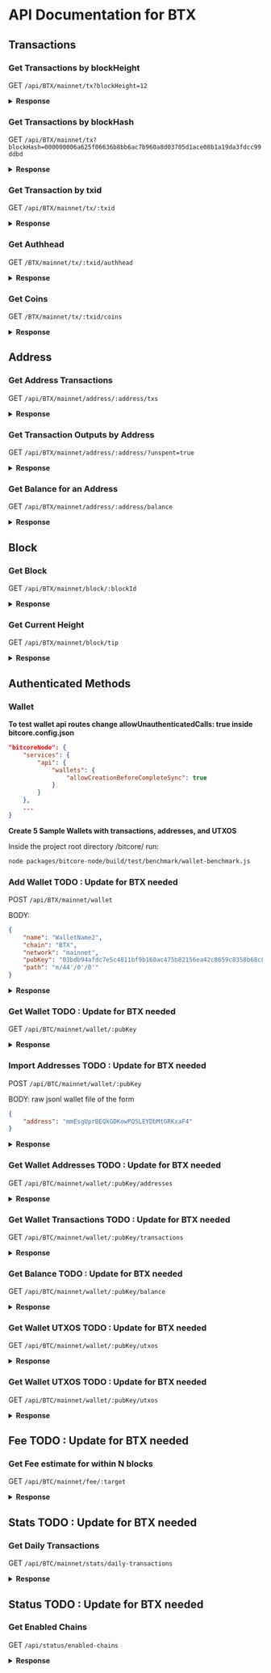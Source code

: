 # API Documentation for BTX

## Transactions

### Get Transactions by blockHeight

GET `/api/BTX/mainnet/tx?blockHeight=12`

<details>
<summary>
<b>Response</b>
</summary>
<br>
<b>Use Curl command in terminal to get a response</b>

```sh
curl https://api.bitcore.cc/api/BTX/mainnet/tx?blockHeight=12
```

```json
[
   {
      "blockHash" : "14ef67800d6f37104b93c08dbb724fc8e74ebb0985d7e03e724a72a09cde7b2e",
      "blockHeight" : 12,
      "outputCount" : 2,
      "txid" : "47d32c2a2868f71a3897b48c57e367f530904b75a65badd8d77a95c1ad7ff096",
      "locktime" : -1,
      "coinbase" : true,
      "network" : "mainnet",
      "blockTime" : "2017-04-24T04:09:31.000Z",
      "chain" : "BTX",
      "confirmations" : 575847,
      "inputCount" : 1,
      "fee" : -1,
      "blockTimeNormalized" : "2017-04-24T04:09:31.000Z",
      "_id" : "5e8606816061cb14b33fc628",
      "value" : 1250000000,
      "size" : 145
   }
]
```

</details>

### Get Transactions by blockHash

GET `/api/BTX/mainnet/tx?blockHash=000000006a625f06636b8bb6ac7b960a8d03705d1ace08b1a19da3fdcc99ddbd`

<details>
<summary><b>Response</b></summary>
<br>

<b>Use Curl command in terminal to get a response</b>

```sh
curl https://api.bitcore.cc/api/BTX/mainnet/tx?blockHash=e12a0c31e904f7747fb0f66042ffa418ddda737ff95833ea89092a58d52866e4
```

```json
[
   {
      "value" : 312500000,
      "coinbase" : true,
      "size" : 115,
      "blockHeight" : 580395,
      "confirmations" : -4536,
      "chain" : "BTX",
      "fee" : -1,
      "blockHash" : "e12a0c31e904f7747fb0f66042ffa418ddda737ff95833ea89092a58d52866e4",
      "_id" : "5e9595ca5005e30c78f76378",
      "inputCount" : 1,
      "locktime" : -1,
      "blockTime" : "2020-04-14T11:04:01.000Z",
      "network" : "mainnet",
      "txid" : "172eaed7602a511a9d36a5173d4b17675ff92cd50a2c3c6ce5ae4bd92e08cf12",
      "blockTimeNormalized" : "2020-04-14T11:04:01.000Z",
      "outputCount" : 1
   }
]
```

</details>

### Get Transaction by txid

GET `/api/BTX/mainnet/tx/:txid`

<details>
<summary><b>Response</b></summary>
<br>

<b>Use Curl command in terminal to get a response</b>

```sh
curl https://api.bitcore.cc/api/BTX/mainnet/tx/172eaed7602a511a9d36a5173d4b17675ff92cd50a2c3c6ce5ae4bd92e08cf12
```

```json
{
   "fee" : -1,
   "blockTimeNormalized" : "2020-04-14T11:04:01.000Z",
   "txid" : "172eaed7602a511a9d36a5173d4b17675ff92cd50a2c3c6ce5ae4bd92e08cf12",
   "locktime" : -1,
   "network" : "mainnet",
   "size" : 115,
   "chain" : "BTX",
   "confirmations" : -4536,
   "value" : 312500000,
   "outputCount" : 1,
   "blockHash" : "e12a0c31e904f7747fb0f66042ffa418ddda737ff95833ea89092a58d52866e4",
   "blockHeight" : 580395,
   "coinbase" : true,
   "inputCount" : 1,
   "_id" : "5e9595ca5005e30c78f76378",
   "blockTime" : "2020-04-14T11:04:01.000Z"
}
```

</details>

### Get Authhead

GET `/BTX/mainnet/tx/:txid/authhead`

<details>
<summary>
<b>Response</b>
</summary>
<br>
<b>Use Curl command in terminal to get a response</b>

```sh
curl https://api.bitcore.cc/api/BTX/mainnet/tx/172eaed7602a511a9d36a5173d4b17675ff92cd50a2c3c6ce5ae4bd92e08cf12/authhead
```

```json
{
   "identityOutputs" : [],
   "network" : "mainnet",
   "chain" : "BTX",
   "authbase" : "172eaed7602a511a9d36a5173d4b17675ff92cd50a2c3c6ce5ae4bd92e08cf12"
}
```

</details>

### Get Coins

GET `/BTX/mainnet/tx/:txid/coins`

<details>
<summary>
<b>Response</b>
</summary>
<br>
<b>Use Curl command in terminal to get a response</b>

```sh
curl https://api.bitcore.cc/api/BTX/mainnet/tx/172eaed7602a511a9d36a5173d4b17675ff92cd50a2c3c6ce5ae4bd92e08cf12/coins
```

```json
{
   "outputs" : [
      {
         "mintHeight" : 580395,
         "spentHeight" : -2,
         "value" : 312500000,
         "coinbase" : true,
         "address" : "2EuXKCjoXzCTb6aUvAArkodfrPrp2iZ4AD",
         "_id" : "5e9595ca5005e30c78f76375",
         "spentTxid" : "",
         "script" : "76a91414bfdd8941fe95b3d033ad669b9968d731478f8488ac",
         "confirmations" : -1,
         "mintTxid" : "172eaed7602a511a9d36a5173d4b17675ff92cd50a2c3c6ce5ae4bd92e08cf12",
         "mintIndex" : 0,
         "network" : "mainnet",
         "chain" : "BTX"
      }
   ],
   "inputs" : []
}
```

</details>

## Address

### Get Address Transactions

GET `/api/BTX/mainnet/address/:address/txs`

<details>
<summary><b>Response</b></summary>
<br>

<b>Use Curl command in terminal to get a response</b>

```sh
curl https://api.bitcore.cc/api/BTX/mainnet/address/2RfbGtSeULJez9UjGsJcWPsfyHTUZiTnPg/txs
```

```json
[
   {
      "network" : "mainnet",
      "chain" : "BTX",
      "mintIndex" : 0,
      "mintHeight" : 580319,
      "_id" : "5e95682c5005e30c78dc566f",
      "confirmations" : -1,
      "value" : 1000000,
      "coinbase" : false,
      "address" : "2RfbGtSeULJez9UjGsJcWPsfyHTUZiTnPg",
      "script" : "76a9148ac6bb327e87568f16d75a041a4f7926393667ae88ac",
      "mintTxid" : "fca422115dfc5693059ec8be06bd0db55ddafee549e68cae6db4f2fb6a1c2dd8",
      "spentHeight" : -2,
      "spentTxid" : ""
   }
]
```

</details>

### Get Transaction Outputs by Address

GET `/api/BTX/mainnet/address/:address/?unspent=true`

<details>
<summary><b>Response</b></summary>
<br>

<b>Use Curl command in terminal to get a response</b>

```sh
curl https://api.bitcore.cc/api/BTX/mainnet/address/2RfbGtSeULJez9UjGsJcWPsfyHTUZiTnPg/?unspent=true
```

```json
[
   {
      "mintHeight" : 580319,
      "coinbase" : false,
      "mintIndex" : 0,
      "value" : 1000000,
      "spentTxid" : "",
      "mintTxid" : "fca422115dfc5693059ec8be06bd0db55ddafee549e68cae6db4f2fb6a1c2dd8",
      "chain" : "BTX",
      "script" : "76a9148ac6bb327e87568f16d75a041a4f7926393667ae88ac",
      "address" : "2RfbGtSeULJez9UjGsJcWPsfyHTUZiTnPg",
      "_id" : "5e95682c5005e30c78dc566f",
      "confirmations" : -1,
      "spentHeight" : -2,
      "network" : "mainnet"
   }
]
```

</details>

### Get Balance for an Address

GET `/api/BTX/mainnet/address/:address/balance`

<details>
<summary><b>Response</b></summary>
<br>

<b>Use Curl command in terminal to get a response</b>

```sh
curl https://api.bitcore.cc/api/BTX/mainnet/address/2RfbGtSeULJez9UjGsJcWPsfyHTUZiTnPg/balance
```

```json
{
   "balance" : 1000000,
   "unconfirmed" : 0,
   "confirmed" : 1000000
}
```

</details>

## Block

### Get Block

GET `/api/BTX/mainnet/block/:blockId`

<details>
<summary><b>Response</b></summary>
<br>

<b>Use Curl command in terminal to get a response</b>

```sh
curl https://api.bitcore.cc/api/BTX/mainnet/block/d95660b39e3bca7aa5159f32d484629b649796ec9ab882cc91f853a8fb238c55
```

```json
{
   "network" : "mainnet",
   "version" : 536870912,
   "reward" : 312582721,
   "time" : "2020-04-14T08:35:06.000Z",
   "height" : 580331,
   "timeNormalized" : "2020-04-14T08:35:06.000Z",
   "hash" : "d95660b39e3bca7aa5159f32d484629b649796ec9ab882cc91f853a8fb238c55",
   "confirmations" : -4472,
   "transactionCount" : 3,
   "nonce" : 661668582,
   "size" : 562,
   "chain" : "BTX",
   "merkleRoot" : "003f848c56d74a1268a20d09b5af47d04d6395491993d854d4ea243ae3b608ce",
   "bits" : 453814285,
   "_id" : "5e9572b95005e30c78e29972",
   "nextBlockHash" : "4fdefca9a3ac5202b3d1484aba2f45ad6ce9e62d47d0332b70ad3d41122300eb",
   "previousBlockHash" : "ecdf13b89ac5df31706b8645fe3d72dd6a000df99ed3e67c02cda1a4e8aff922"
}
```

</details>

### Get Current Height

GET `/api/BTX/mainnet/block/tip`

<details>
<summary><b>Response</b></summary>
<br>

<b>Use Curl command in terminal to get a response</b>

```sh
curl https://api.bitcore.cc/api/BTX/mainnet/block/tip
```

```json
{
   "time" : "2020-04-06T12:39:24.000Z",
   "nonce" : 605478260,
   "transactionCount" : 1,
   "chain" : "BTX",
   "previousBlockHash" : "ecaeed84256e48f07bc87e152312e1724f282bd97179664495bfa622f2e1e6ec",
   "nextBlockHash" : "",
   "size" : 196,
   "version" : 536870912,
   "network" : "mainnet",
   "merkleRoot" : "1b77bfbbbcae34c62c7c0cf49cffbe84c1fa0529f174640b7071bbbf616cf71c",
   "timeNormalized" : "2020-04-06T12:39:24.000Z",
   "reward" : 312500000,
   "_id" : "5e8b202c5005e30c78afb658",
   "bits" : 453970766,
   "processed" : true,
   "hash" : "d188dafee200131230ab2e49f3c5f17f3af3c7b4516dee8992efee9ec6d2394a",
   "height" : 575858
}
```

</details>

## Authenticated Methods

### Wallet

**To test wallet api routes change allowUnauthenticatedCalls: true inside bitcore.config.json**

```json
"bitcoreNode": {
    "services": {
        "api": {
            "wallets": {
                "allowCreationBeforeCompleteSync": true
            }
        }
    },
    ...
}
```

**Create 5 Sample Wallets with transactions, addresses, and UTXOS**

Inside the project root directory /bitcore/ run:

```sh
node packages/bitcore-node/build/test/benchmark/wallet-benchmark.js
```

### Add Wallet TODO : Update for BTX needed

POST `/api/BTX/mainnet/wallet`

BODY:

```json
{
    "name": "WalletName2",
    "chain": "BTX",
    "network": "mainnet",
    "pubKey": "03bdb94afdc7e5c4811bf9b160ac475b82156ea42c8659c8358b68c828df9a1c3d",
    "path": "m/44'/0'/0'"
}
```

<details>
<summary><b>Response</b></summary>
<br>

<b>Use Curl command in terminal to get a response</b>

```sh
curl -v POST -H "Content-Type: application/json" -d '{
  "name": "WalletName2",
  "chain": "BTC",
  "network": "mainnet",
  "pubKey": "03bdb94afdc7e5c4811bf9b160ac475b82156ea42c8659c8358b68c828df9a1c3d",
  "path": "m/44'/0'/0'"
}'
"http://localhost:3000/api/BTC/mainnet/wallet/"
```

```json
{
    "chain": "BTC",
    "network": "mainnet",
    "name": "WalletName2",
    "pubKey": "03bdb94afdc7e5c4811bf9b160ac475b82156ea42c8659c8358b68c828df9a1c3d",
    "path": "m/44'/0'/0'",
    "_id": "5c3631e538704e27c6f146c3"
}
```

</details>

### Get Wallet TODO : Update for BTX needed

GET `/api/BTC/mainnet/wallet/:pubKey`

<details>
<summary><b>Response</b></summary>
<br>

<b>Use Curl command in terminal to get a response</b>

```sh
curl -v localhost:3000/api/BTC/mainnet/wallet/03bdb94afdc7e5c4811bf9b160ac475b82156ea42c8659c8358b68c828df9a1c3d
```

```json
{
    "_id": "5c3639d1e60f7b2e174afc65",
    "chain": "BTC",
    "network": "mainnet",
    "name": "WalletName",
    "pubKey": "03bdb94afdc7e5c4811bf9b160ac475b82156ea42c8659c8358b68c828df9a1c3d",
    "path": "m/44'/0'/0'",
    "singleAddress": null
}
```

</details>

### Import Addresses TODO : Update for BTX needed

POST `/api/BTC/mainnet/wallet/:pubKey`

BODY: raw jsonl wallet file of the form

```json
{
    "address": "mmEsgUprBEQkGDKowPQSLEYDbMtGRKxaF4"
}
```

<details>
<summary><b>Response</b></summary>
<br>

<b>Use Curl command in terminal to get a response</b>

```sh
curl -v localhost:3000/api/BTC/mainnet/wallet/03bdb94afdc7e5c4811bf9b160ac475b82156ea42c8659c8358b68c828df9a1c3d
```

```json
{
    "_id": "5c3639d1e60f7b2e174afc65",
    "chain": "BTC",
    "network": "mainnet",
    "name": "WalletName",
    "pubKey": "03bdb94afdc7e5c4811bf9b160ac475b82156ea42c8659c8358b68c828df9a1c3d",
    "path": "m/44'/0'/0'",
    "singleAddress": null
}
```

</details>

### Get Wallet Addresses TODO : Update for BTX needed

GET `/api/BTC/mainnet/wallet/:pubKey/addresses`

<details>
<summary><b>Response</b></summary>
<br>

<b>Use Curl command in terminal to get a response</b>

```sh
curl -v localhost:3000/api/BTC/mainnet/wallet/03bdb94afdc7e5c4811bf9b160ac475b82156ea42c8659c8358b68c828df9a1c3d/addresses
```

```json
[
    {
        "address": "12c6DSiU4Rq3P4ZxziKxzrL5LmMBrzjrJX"
    },
    {
        "address": "1HLoD9E4SDFFPDiYfNYnkBLQ85Y51J3Zb1"
    },
    {
        "address": "1FvzCLoTPGANNjWoUo6jUGuAG3wg1w4YjR"
    }
]
```

</details>

### Get Wallet Transactions TODO : Update for BTX needed

GET `/api/BTC/mainnet/wallet/:pubKey/transactions`

<details>
<summary><b>Response</b></summary>
<br>

<b>Use Curl command in terminal to get a response</b>

```sh
curl -v localhost:3000/api/BTC/mainnet/wallet/02870d8366cf8e50f383e38e5fafc01d956b67f25fbf5c1dd4e3766cf85acbc400/transactions
```

```json
[
    {
        "id":"5c34b35d69d5562c2fc43e8c",
        "txid":"0e3e2357e806b6cdb1f70b54c3a3a17b6714ee1f0e68bebb44a74b1efd512098",
        "fee":0,"size":134,
        "category":"receive",
        "satoshis":5000000000,
        "height":1,
        "address":"12c6DSiU4Rq3P4ZxziKxzrL5LmMBrzjrJX",
        "outputIndex":0,
        "blockTime":"2009-01-09T02:54:25.000Z"
    }
]
```

</details>

### Get Balance TODO : Update for BTX needed

GET `/api/BTC/mainnet/wallet/:pubKey/balance`

<details>
<summary><b>Response</b></summary>
<br>

<b>Use Curl command in terminal to get a response</b>

```sh
curl -v localhost:3000/api/BTC/mainnet/wallet/02870d8366cf8e50f383e38e5fafc01d956b67f25fbf5c1dd4e3766cf85acbc400/balance
```

```json
{
    "confirmed": 46800000000,
    "unconfirmed": 0,
    "balance": 46800000000
}
```

</details>

### Get Wallet UTXOS TODO : Update for BTX needed

GET `/api/BTC/mainnet/wallet/:pubKey/utxos`

<details>
<summary><b>Response</b></summary>
<br>

<b>Use Curl command in terminal to get a response</b>

```sh
curl -v localhost:3000/api/BTC/mainnet/wallet/02870d8366cf8e50f383e38e5fafc01d956b67f25fbf5c1dd4e3766cf85acbc400/utxos
```

```json
[
    {
        "_id": "5c34b36069d5562c2fc45b09",
        "chain": "BTC",
        "network": "mainnet",
        "coinbase": false,
        "mintIndex": 1,
        "spentTxid": "",
        "mintTxid": "828ef3b079f9c23829c56fe86e85b4a69d9e06e5b54ea597eef5fb3ffef509fe",
        "mintHeight": 248,
        "spentHeight": -2,
        "address": "12cbQLTFMXRnSzktFkuoG3eHoMeFtpTu3S",
        "script": "410411db93e1dcdb8a016b49840f8c53bc1eb68a382e97b1482ecad7b148a6909a5cb2e0eaddfb84ccf9744464f82e160bfa9b8b64f9d4c03f999b8643f656b412a3ac",
        "value": 1800000000,
        "confirmations": 103006
    }
]
```

</details>

### Get Wallet UTXOS TODO : Update for BTX needed

GET `/api/BTC/mainnet/wallet/:pubKey/utxos`

<details>
<summary><b>Response</b></summary>
<br>

<b>Use Curl command in terminal to get a response</b>

```sh
curl -v localhost:3000/api/BTC/mainnet/wallet/02870d8366cf8e50f383e38e5fafc01d956b67f25fbf5c1dd4e3766cf85acbc400/addresses/missing
```

```json
[
    {
        "_id": "5c34b36069d5562c2fc45b09",
        "chain": "BTC",
        "network": "mainnet",
        "coinbase": false,
        "mintIndex": 1,
        "spentTxid": "",
        "mintTxid": "828ef3b079f9c23829c56fe86e85b4a69d9e06e5b54ea597eef5fb3ffef509fe",
        "mintHeight": 248,
        "spentHeight": -2,
        "address": "12cbQLTFMXRnSzktFkuoG3eHoMeFtpTu3S",
        "script": "410411db93e1dcdb8a016b49840f8c53bc1eb68a382e97b1482ecad7b148a6909a5cb2e0eaddfb84ccf9744464f82e160bfa9b8b64f9d4c03f999b8643f656b412a3ac",
        "value": 1800000000,
        "confirmations": 103006
    }
]
```

</details>

## Fee TODO : Update for BTX needed

### Get Fee estimate for within N blocks

GET `/api/BTC/mainnet/fee/:target`

<details>
<summary><b>Response</b></summary>
<br>

<b>Use Curl command in terminal to get a response</b>

```sh
curl -v localhost:3000/api/BTC/mainnet/fee/22
```

```json
{
    "blocks": "22",
    "feerate": "0.00002003"
}
```

</details>

## Stats TODO : Update for BTX needed

### Get Daily Transactions

GET `/api/BTC/mainnet/stats/daily-transactions`

<details>
<summary><b>Response</b></summary>
<br>

<b>Use Curl command in terminal to get a response</b>

```sh
curl -v localhost:3000/api/BTC/mainnet/stats/daily-transactions
```

```json
{
    "chain": "BTC",
    "network": "mainnet",
    "results":
    [
        {
            "date": "2009-01-09",
            "transactionCount": 14
        },
        {
            "date": "2009-01-10",
            "transactionCount": 61
        },
        ...
    ]
}
```

</details>

## Status TODO : Update for BTX needed

### Get Enabled Chains

GET `/api/status/enabled-chains`

<details>
<summary><b>Response</b></summary>
<br>

<b>Use Curl command in terminal to get a response</b>

```sh
curl -v localhost:3000/api/status/enabled-chains
```

```json
[
    {
        "chain": "BTC",
        "network": "mainnet"
    },
    {
        "chain": "BTC",
        "network": "testnet"
    },
    {
        "chain": "BCH",
        "network": "mainnet"
    },
    {
        "chain": "BCH",
        "network": "testnet"
    },
    {
        "chain": "BTX",
        "network": "mainnet"
    },
    {
        "chain": "BTX",
        "network": "testnet"
    }
]
```

</details>
